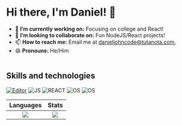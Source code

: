 # Hi there, I'm Daniel! 👋

- 🔭 **I’m currently working on:** Focusing on college and React!
- 👯 **I’m looking to collaborate on:** Fun NodeJS/React projects!
- 📫 **How to reach me:** Email me at danieljohncode@tutanota.com,
- 😄 **Pronouns:** He/Him
<br><br>

## Skills and technologies
[![Editor](https://img.shields.io/badge/Editor-VSCode-blue?style=flat-square&logo=visual-studio-code&logoColor=white)](https://code.visualstudio.com/) 
![JS](https://img.shields.io/badge/Preferred%20language-Javascript-blue?style=flat-square&logo=javascript&logoColor=white) 
![REACT](https://img.shields.io/badge/Currently%20learning-React-blue?style=flat-square&logo=react&logoColor=white)
![OS](https://img.shields.io/badge/OS-Windows-blue?style=flat-square&logo=windows&logoColor=white)
![OS](https://img.shields.io/badge/AMD%20processor-blue?style=flat-square&logo=amd&logoColor=white) 

Languages             |  Stats
:-------------------------:|:-------------------------:
![](https://github-readme-stats.vercel.app/api/top-langs/?username=danieljcode&hide=html,css&title_color=black&text_color=black&icon_color=black&bg_color=#dedede)  |  [![](https://github-readme-stats.vercel.app/api/?username=danieljcode&count_private=true&theme=light&showicons=true)]()

